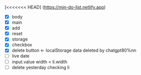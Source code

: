 [<<<<<<< HEAD]
(https://min-do-list.netlify.app)
- [x] body
- [x] main
- [x] add
- [x] reset
- [x] storage
- [x] checkbox
- [x] delete button <- localStorage data deleted by chatgpt80%nn
- [ ] live date
- [ ] input.value width < li.width
- [ ] delete yesterday checking li
